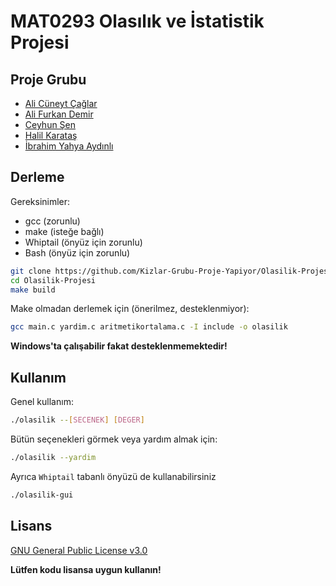 # MAT0293 Olasılık ve İstatistik Projesi

## Proje Grubu

* [Ali Cüneyt Çağlar](https://github.com/CuneytCaglar)
* [Ali Furkan Demir](https://github.com/AliFurkanDemir)
* [Ceyhun Şen](https://github.com/ceyhunsen)
* [Halil Karataş](https://github.com/hll-krts)
* [İbrahim Yahya Aydınlı](https://github.com/ibrahimyahyaaydinli)


## Derleme

Gereksinimler:

* gcc (zorunlu)
* make (isteğe bağlı)
* Whiptail (önyüz için zorunlu)
* Bash (önyüz için zorunlu)

```bash
git clone https://github.com/Kizlar-Grubu-Proje-Yapiyor/Olasilik-Projesi.git
cd Olasilik-Projesi
make build
```

Make olmadan derlemek için (önerilmez, desteklenmiyor):

```bash
gcc main.c yardim.c aritmetikortalama.c -I include -o olasilik
```

**Windows'ta çalışabilir fakat desteklenmemektedir!**


## Kullanım

Genel kullanım:

```bash
./olasilik --[SECENEK] [DEGER]
```

Bütün seçenekleri görmek veya yardım almak için:

```bash
./olasilik --yardim
```

Ayrıca `Whiptail` tabanlı önyüzü de kullanabilirsiniz

```bash
./olasilik-gui
``` 

## Lisans

[GNU General Public License v3.0](LICENSE)  

**Lütfen kodu lisansa uygun kullanın!**

